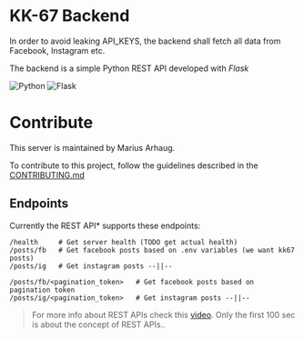 # KK-67 Backend

In order to avoid leaking API_KEYS, the backend shall fetch all data from Facebook, Instagram etc.

The backend is a simple Python REST API developed with _Flask_

![Python](https://img.shields.io/badge/Python-3776AB?style=for-the-badge&logo=python&logoColor=white)
![Flask](https://img.shields.io/badge/Flask-000000?style=for-the-badge&logo=flask&logoColor=white)

# Contribute

This server is maintained by Marius Arhaug.

To contribute to this project, follow the guidelines described in the [CONTRIBUTING.md](./CONTRIBUTING.md)

## Endpoints

Currently the REST API\* supports these endpoints:

```
/health     # Get server health (TODO get actual health)
/posts/fb   # Get facebook posts based on .env variables (we want kk67 posts)
/posts/ig   # Get instagram posts --||--

/posts/fb/<pagination_token>   # Get facebook posts based on pagination token
/posts/ig/<pagination_token>   # Get instagram posts --||--
```

> For more info about REST APIs check this [video](https://www.youtube.com/watch?v=-MTSQjw5DrM&t=377s&ab_channel=Fireship).
> Only the first 100 sec is about the concept of REST APIs..
